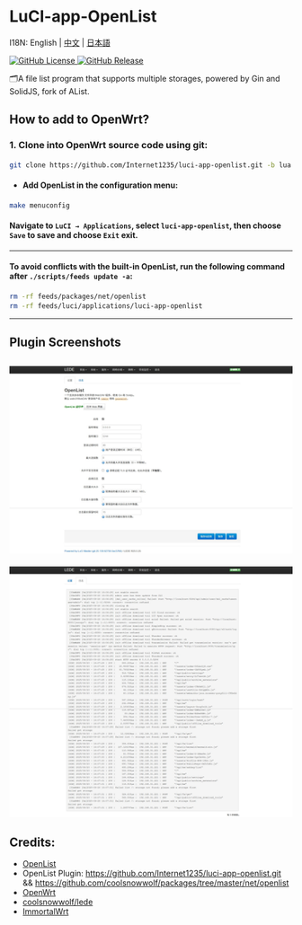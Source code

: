 # LuCI-app-OpenList

I18N: English | [中文](README.md) | [日本語](README_JA.md)

[![GitHub License](https://img.shields.io/github/license/Internet1235/luci-app-openlist)
](https://github.com/Internet1235/Luci-app-OpenList/blob/main/LICENSE)
[![GitHub Release](https://img.shields.io/github/v/release/Internet1235/luci-app-openlist)
](https://github.com/Internet1235/luci-app-openlist/releases)

🗂️A file list program that supports multiple storages, powered by Gin and SolidJS, fork of AList.

## How to add to OpenWrt?

### 1. Clone into OpenWrt source code using git:
```bash
git clone https://github.com/Internet1235/luci-app-openlist.git -b lua package/openlist
```
- #### Add OpenList in the configuration menu:
```bash
make menuconfig
```
#### Navigate to ``LuCI → Applications``, select ``luci-app-openlist``, then choose ``Save`` to save and choose ``Exit`` exit.

---
#### To avoid conflicts with the built-in OpenList, run the following command after ```./scripts/feeds update -a```:
```bash
rm -rf feeds/packages/net/openlist
rm -rf feeds/luci/applications/luci-app-openlist
```

-----------------------------


## Plugin Screenshots

![screenshots](./docs/1.jpeg)
---
![screenshots](./docs/2.jpeg)


## Credits: 

- [OpenList](https://github.com/OpenListTeam/OpenList)
- OpenList Plugin: https://github.com/Internet1235/luci-app-openlist.git && https://github.com/coolsnowwolf/packages/tree/master/net/openlist
- [OpenWrt](https://github.com/openwrt/openwrt)
- [coolsnowwolf/lede](https://github.com/coolsnowwolf/lede)
- [ImmortalWrt](https://github.com/immortalwrt/immortalwrt)

